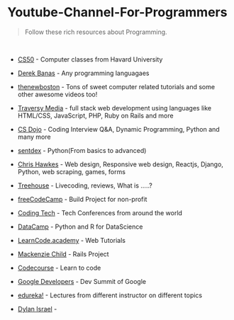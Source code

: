 # Youtube-Channel-For-Programmers
>Follow these rich resources about Programming.
<br>

- [CS50](https://www.youtube.com/user/cs50tv) - Computer classes from Havard University  

- [Derek Banas](https://www.youtube.com/user/derekbanas) - Any programming languagaes  

- [thenewboston](https://www.youtube.com/user/thenewboston) - Tons of sweet computer related tutorials and some other awesome videos too!  

- [Traversy Media](https://www.youtube.com/user/TechGuyWeb) - full stack web development using languages like HTML/CSS, JavaScript, PHP, Ruby on Rails and more  

- [CS Dojo](https://www.youtube.com/channel/UCxX9wt5FWQUAAz4UrysqK9A) - Coding Interview Q&A, Dynamic Programming, Python and many more  

- [sentdex](https://www.youtube.com/user/sentdex) - Python(From basics to advanced)  

- [Chris Hawkes](https://www.youtube.com/user/noobtoprofessional) - Web design, Responsive web design, Reactjs, Django, Python, web scraping, games, forms  

- [Treehouse](https://www.youtube.com/user/gotreehouse) - Livecoding, reviews, What is .....?  

- [freeCodeCamp](https://www.youtube.com/channel/UC8butISFwT-Wl7EV0hUK0BQ) - Build Project for non-profit   

- [Coding Tech](https://www.youtube.com/channel/UCtxCXg-UvSnTKPOzLH4wJaQ) - Tech Conferences from around the world  

- [DataCamp](https://www.youtube.com/channel/UC79Gv3mYp6zKiSwYemEik9A?pbjreload=10) - Python and R for DataScience  

- [LearnCode.academy](https://www.youtube.com/channel/UCVTlvUkGslCV_h-nSAId8Sw) - Web Tutorials  

- [Mackenzie Child](https://www.youtube.com/user/mackenziechild/playlists) - Rails Project  

- [Codecourse](https://www.youtube.com/channel/UCpOIUW62tnJTtpWFABxWZ8g) - Learn to code  

- [Google Developers](https://www.youtube.com/channel/UC_x5XG1OV2P6uZZ5FSM9Ttw) - Dev Summit of Google  

- [edureka!](https://www.youtube.com/channel/UCkw4JCwteGrDHIsyIIKo4tQ) - Lectures from different instructor on different topics  

- [Dylan Israel](https://www.youtube.com/user/pizzapokerguy87) - 


